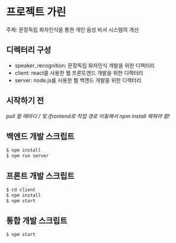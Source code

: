 프로젝트 가린
===
주제: 문장독립 화자인식을 통한 개인 음성 비서 시스템의 개선

디렉터리 구성
---
* speaker_recognition: 문장독립 화자인식 개발을 위한 디렉터리
* client: react를 사용한 웹 프론트엔드 개발을 위한 디렉터리
* server: node.js를 사용한 웹 백엔드 개발을 위한 디렉터리

## 시작하기 전

*pull 할 때마다 / 및 /frontend로 작업 경로 이동해서 npm install 해줘야 함!*


## 백엔드 개발 스크립트

```bash
$ npm install
$ npm run server
```

## 프론트 개발 스크립트

```bash
$ cd client
$ npm install
$ npm start
```

## 통합 개발 스크립트

```bash
$ npm start
```